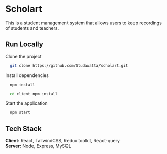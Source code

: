 # Scholart

This is a student management system that allows users to keep recordings of students and teachers.

## Run Locally

Clone the project

```bash
  git clone https://github.com/Studawatta/scholart.git
```

Install dependencies

```bash
  npm install
```

```bash
  cd client npm install
```

Start the application

```bash
  npm start
```

## Tech Stack

**Client:** React, TailwindCSS, Redux toolkit, React-query
\
**Server:** Node, Express, MySQL
